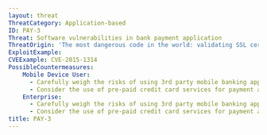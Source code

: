 ```yaml
---
layout: threat
ThreatCategory: Application-based
ID: PAY-3
Threat: Software vulnerabilities in bank payment application
ThreatOrigin: 'The most dangerous code in the world: validating SSL certificates in non-browser software [^15]'
ExploitExample:
CVEExample: CVE-2015-1314
PossibleCountermeasures:
    Mobile Device User:
      - Carefully weigh the risks of using 3rd party mobile banking apps over more mature technologies, such as online transactions via web browsers, which may undergo more rigorous evaluation and benefit from more rapid deployment of security updates.
      - Consider the use of pre-paid credit card services for payment apps to limit the potential financial harm an attacker can cause by placing charges against the linked account.
    Enterprise:
      - Carefully weigh the risks of using 3rd party mobile banking apps over more mature technologies, such as online transactions via web browsers, which may undergo more rigorous evaluation and benefit from more rapid deployment of security updates.
      - Consider the use of pre-paid credit card services for payment apps to limit the potential financial harm an attacker can cause by placing charges against the linked account.
title: PAY-3
---
```

